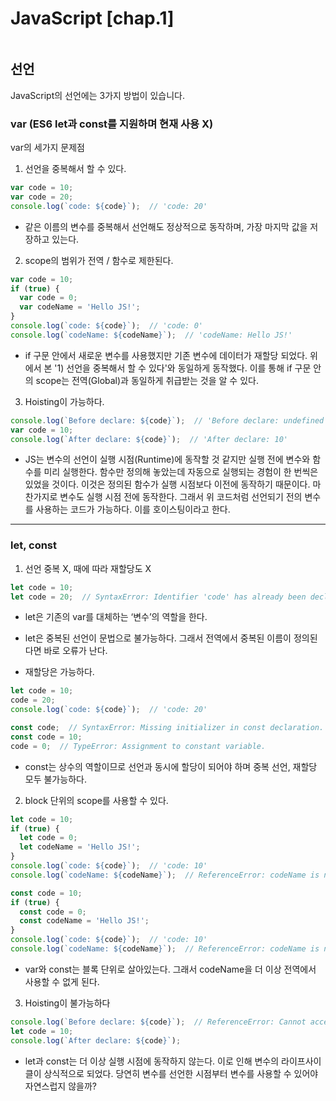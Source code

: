 # JavaScript [chap.1]

```javascript

```

## 선언
JavaScript의 선언에는 3가지 방법이 있습니다.

### var (ES6 let과 const를 지원하며 현재 사용 X)
var의 세가지 문제점
1. 선언을 중복해서 할 수 있다.
```javascript
var code = 10;
var code = 20;
console.log(`code: ${code}`);  // 'code: 20'
```

* 같은 이름의 변수를 중복해서 선언해도 정상적으로 동작하며, 가장 마지막 값을 저장하고 있는다.


2. scope의 범위가 전역 / 함수로 제한된다.
```javascript
var code = 10;
if (true) {
  var code = 0;
  var codeName = 'Hello JS!';
}
console.log(`code: ${code}`);  // 'code: 0'
console.log(`codeName: ${codeName}`);  // 'codeName: Hello JS!'
```

* if 구문 안에서 새로운 변수를 사용했지만 기존 변수에 데이터가 재할당 되었다. 위에서 본 '1) 선언을 중복해서 할 수 있다'와 동일하게 동작했다.
  이를 통해 if 구문 안의 scope는 전역(Global)과 동일하게 취급받는 것을 알 수 있다.   



3. Hoisting이 가능하다.
```javascript
console.log(`Before declare: ${code}`);  // 'Before declare: undefined'
var code = 10;
console.log(`After declare: ${code}`);  // 'After declare: 10'
```
* JS는 변수의 선언이 실행 시점(Runtime)에 동작할 것 같지만 실행 전에 변수와 함수를 미리 실행한다.
함수만 정의해 놓았는데 자동으로 실행되는 경험이 한 번씩은 있었을 것이다. 이것은 정의된 함수가 실행 시점보다 이전에 동작하기 때문이다.
마찬가지로 변수도 실행 시점 전에 동작한다. 그래서 위 코드처럼 선언되기 전의 변수를 사용하는 코드가 가능하다. 이를 호이스팅이라고 한다. 
- - -
### let, const
1. 선언 중복 X, 때에 따라 재할당도 X
```javascript
let code = 10;
let code = 20;  // SyntaxError: Identifier 'code' has already been declared.
```

* let은 기존의 var를 대체하는 ‘변수’의 역할을 한다.
* let은 중복된 선언이 문법으로 불가능하다. 그래서 전역에서 중복된 이름이 정의된다면 바로 오류가 난다.

* 재할당은 가능하다.
```javascript
let code = 10;
code = 20;
console.log(`code: ${code}`);  // 'code: 20'
```

```javascript
const code;  // SyntaxError: Missing initializer in const declaration.
const code = 10;
code = 0;  // TypeError: Assignment to constant variable.
```
* const는 상수의 역할이므로 선언과 동시에 할당이 되어야 하며 중복 선언, 재할당 모두 불가능하다.


2.  block 단위의 scope를 사용할 수 있다.
```javascript
let code = 10;
if (true) {
  let code = 0;
  let codeName = 'Hello JS!';
}
console.log(`code: ${code}`);  // 'code: 10'
console.log(`codeName: ${codeName}`);  // ReferenceError: codeName is not defined
```

```javascript
const code = 10;
if (true) {
  const code = 0;
  const codeName = 'Hello JS!';
}
console.log(`code: ${code}`);  // 'code: 10'
console.log(`codeName: ${codeName}`);  // ReferenceError: codeName is not defined
```
* var와 const는 블록 단위로 살아있는다. 그래서 codeName을 더 이상 전역에서 사용할 수 없게 된다.


3. Hoisting이 불가능하다
```javascript
console.log(`Before declare: ${code}`);  // ReferenceError: Cannot access 'code' before initialization
let code = 10;
console.log(`After declare: ${code}`);
```
* let과 const는 더 이상 실행 시점에 동작하지 않는다. 이로 인해 변수의 라이프사이클이 상식적으로 되었다.
  당연히 변수를 선언한 시점부터 변수를 사용할 수 있어야 자연스럽지 않을까?
### 

